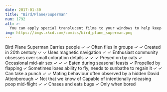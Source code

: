 ```yaml
---
date: 2017-01-30
title: "Bird/Plane/Superman"
num: 1792
alt: >-
  You can apply special translucent films to your windows to help keep birds/Superman from accidentally flying into them.
img: https://imgs.xkcd.com/comics/bird_plane_superman.png
---
```

Bird Plane Superman Carries people ✓ ✓ Often flies in groups ✓ ✓ Created in 20th century ✓ ✓ Uses magnetic navigation ✓ ✓ Enthusiast community obsesses over small coloration details ✓ ✓ ✓ Preyed on by cats ✓ Occasional mid-air sex ✓ ✓ ✓ Eaten during seasonal feasts ✓ Propelled by flapping ✓ Sometimes loses ability to fly, needs to sunbathe to regain it ✓ ✓ Can take a punch ✓ ✓ Mating behaviour often observed by a hidden David Attenborough ✓ Not that we know of Capable of intentionally releasing poop mid-flight ✓ ✓ Chases and eats bugs ✓ Only when bored